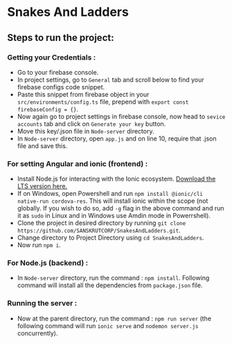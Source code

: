 # Snakes And Ladders
## Steps to run the project:

### Getting your Credentials :
* Go to your firebase console.
* In project settings, go to ```General``` tab and scroll below to find your firebase configs code snippet.
* Paste this snippet from firebase object in your ```src/environments/config.ts``` file, prepend with ```export const firebaseConfig = {}```.
* Now again go to project settings in firebase console, now head to ```sevice accounts``` tab and click on ```Generate your key``` button.
* Move this key/.json file in ```Node-server``` directory.
* In ```Node-server``` directory, open ```app.js``` and on line 10, require that .json file and save this.

### For setting Angular and ionic (frontend) :
* Install Node.js for interacting with the Ionic ecosystem. [Download the LTS version here.](https://nodejs.org/en/)
* If on Windows, open Powershell and run ```npm install @ionic/cli native-run cordova-res```. This will install ionic within the scope (not globally. If you wish to do so, add ```-g``` flag in the above command and run it as ```sudo``` in Linux and in Windows use Amdin mode in Powerrshell).
* Clone the project in desired directory by running ```git clone https://github.com/SANSKRUTCORP/SnakesAndLadders.git```.
* Change directory to Project Directory using ```cd SnakesAndLadders```.
* Now run ```npm i```.

### For Node.js (backend) :
* In ```Node-server``` directory, run the command : ```npm install```. Following command will install all the dependencies from ```package.json``` file.

### Running the server : 
* Now at the parent directory, run the command : ```npm run server``` (the following command will run ```ionic serve``` and ```nodemon server.js``` concurrently).
